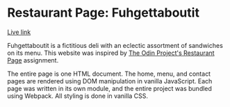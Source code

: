 # Restaurant Page: Fuhgettaboutit
[Live link](https://shakani.github.io/restaurant-page/)

Fuhgettaboutit is a fictitious deli with an eclectic assortment of sandwiches on its menu. This website was inspired by [The Odin Project's Restaurant Page](https://www.theodinproject.com/lessons/node-path-javascript-restaurant-page) assignment. 

The entire page is one HTML document. The home, menu, and contact pages are rendered using DOM manipulation in vanilla JavaScript. Each page was written in its own module, and the entire project was bundled using Webpack. All styling is done in vanilla CSS. 

